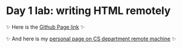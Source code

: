 # Day 1 lab: writing HTML remotely

✨ Here is the [Github Page link](https://yuanruqian.github.io/writing-html-remotely/) ✨

✨ And here is my [personal page on CS department remote machine](https://www.cs.utah.edu/~lydiay/) ✨